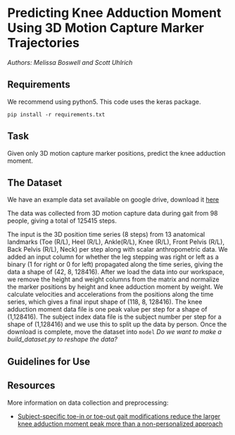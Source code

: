 # Predicting Knee Adduction Moment Using 3D Motion Capture Marker Trajectories
*Authors: Melissa Boswell and Scott Uhlrich*
## Requirements
We recommend using python5.  This code uses the keras package.
```
pip install -r requirements.txt
```
## Task
Given only 3D motion capture marker positions, predict the knee adduction moment.
## The Dataset
We have an example data set available on google drive, download it [here](https://www.ourdatalinkhere)

The data was collected from 3D motion capture data during gait from 98 people, giving a total of 125415 steps.  

The input is the 3D position time series (8 steps) from 13 anatomical landmarks (Toe (R/L), Heel (R/L), Ankle(R/L), Knee (R/L), Front Pelvis (R/L), Back Pelvis (R/L), Neck) per step along with scalar anthropometric data. We added an input column for whether the leg stepping was right or left as a binary (1 for right or 0 for left) propagated along the time series, giving the data a shape of (42, 8, 128416). After we load the data into our workspace, we remove the height and weight columns from the matrix and normalize the marker positions by height and knee adduction moment by weight.  We calculate velocities and accelerations from the positions along the time series, which gives a final input shape of (118, 8, 128416). The knee adduction moment data file is one peak value per step for a shape of (1,128416). The subject index data file is the subject number per step for a shape of (1,128416) and we use this to split up the data by person.
Once the download is complete, move the dataset into `model`
*Do we want to make a build_dataset.py to reshape the data?*

## Guidelines for Use

## Resources
More information on data collection and preprocessing:
- [Subject-specific toe-in or toe-out gait modifications reduce the larger knee adduction moment peak more than a non-personalized approach](https://www.ncbi.nlm.nih.gov/pubmed/29174534)
